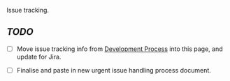 Issue tracking.

## *TODO*

- [ ] Move issue tracking info from [Development Process](./Development-Process) into this page, and update for Jira.

- [ ] Finalise and paste in new urgent issue handling process document.
